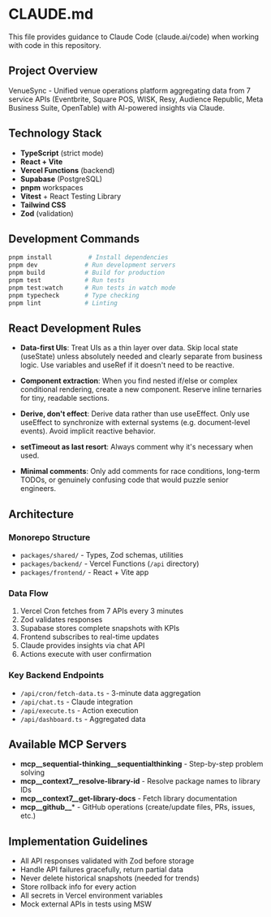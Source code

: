 # CLAUDE.md

This file provides guidance to Claude Code (claude.ai/code) when working with code in this repository.

## Project Overview

VenueSync - Unified venue operations platform aggregating data from 7 service APIs (Eventbrite, Square POS, WISK, Resy, Audience Republic, Meta Business Suite, OpenTable) with AI-powered insights via Claude.

## Technology Stack

- **TypeScript** (strict mode)
- **React + Vite** 
- **Vercel Functions** (backend)
- **Supabase** (PostgreSQL)
- **pnpm** workspaces
- **Vitest** + React Testing Library
- **Tailwind CSS**
- **Zod** (validation)

## Development Commands

```bash
pnpm install          # Install dependencies
pnpm dev             # Run development servers
pnpm build           # Build for production
pnpm test            # Run tests
pnpm test:watch      # Run tests in watch mode
pnpm typecheck       # Type checking
pnpm lint            # Linting
```

## React Development Rules

- **Data-first UIs**: Treat UIs as a thin layer over data. Skip local state (useState) unless absolutely needed and clearly separate from business logic. Use variables and useRef if it doesn't need to be reactive.

- **Component extraction**: When you find nested if/else or complex conditional rendering, create a new component. Reserve inline ternaries for tiny, readable sections.

- **Derive, don't effect**: Derive data rather than use useEffect. Only use useEffect to synchronize with external systems (e.g. document-level events). Avoid implicit reactive behavior.

- **setTimeout as last resort**: Always comment why it's necessary when used.

- **Minimal comments**: Only add comments for race conditions, long-term TODOs, or genuinely confusing code that would puzzle senior engineers.

## Architecture

### Monorepo Structure
- `packages/shared/` - Types, Zod schemas, utilities
- `packages/backend/` - Vercel Functions (`/api` directory)
- `packages/frontend/` - React + Vite app

### Data Flow
1. Vercel Cron fetches from 7 APIs every 3 minutes
2. Zod validates responses
3. Supabase stores complete snapshots with KPIs
4. Frontend subscribes to real-time updates
5. Claude provides insights via chat API
6. Actions execute with user confirmation

### Key Backend Endpoints
- `/api/cron/fetch-data.ts` - 3-minute data aggregation
- `/api/chat.ts` - Claude integration
- `/api/execute.ts` - Action execution
- `/api/dashboard.ts` - Aggregated data

## Available MCP Servers

- **mcp__sequential-thinking__sequentialthinking** - Step-by-step problem solving
- **mcp__context7__resolve-library-id** - Resolve package names to library IDs
- **mcp__context7__get-library-docs** - Fetch library documentation
- **mcp__github__*** - GitHub operations (create/update files, PRs, issues, etc.)

## Implementation Guidelines

- All API responses validated with Zod before storage
- Handle API failures gracefully, return partial data
- Never delete historical snapshots (needed for trends)
- Store rollback info for every action
- All secrets in Vercel environment variables
- Mock external APIs in tests using MSW
